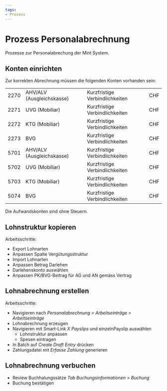 ```yaml
---
tags:
- Prozess
---
```

# Prozess Personalabrechnung
Prozesse zur Personalabrechung der Mint System.

## Konten einrichten

Zur korrekten Abrechnung müssen die folgenden Konten vorhanden sein:

|      |                           |                                |     |
|------|---------------------------|--------------------------------|-----|
| 2270 | AHV/ALV (Ausgleichskasse) | Kurzfristige Verbindlichkeiten | CHF |
| 2271 | UVG (Mobiliar)            | Kurzfristige Verbindlichkeiten | CHF |
| 2272 | KTG (Mobiliar)            | Kurzfristige Verbindlichkeiten | CHF |
| 2273 | BVG                       | Kurzfristige Verbindlichkeiten | CHF |
| 5701 | AHV/ALV (Ausgleichskasse) | Kurzfristige Verbindlichkeiten | CHF |
| 5702 | UVG (Mobiliar)            | Kurzfristige Verbindlichkeiten | CHF |
| 5703 | KTG (Mobiliar)            | Kurzfristige Verbindlichkeiten | CHF |
| 5074 | BVG                       | Kurzfristige Verbindlichkeiten | CHF |

Die Aufwandskonten sind ohne Steuern.

## Lohnstruktur kopieren

Arbeitsschritte:
* Export Lohnarten
* Anpassen Spalte Vergütungsstruktur
* Import Lohnarten
* Anpassen Betrag Darlehen
* Darlehenskonto auswählen
* Anpassen PK/BVG-Beitrag für AG und AN gemäss Vertrag

## Lohnabrechnung erstellen

Arbeitsschritte:
* Navigieren nach *Personalabrechnung  > Arbeitseinträge > Arbeitseinträge*
* Lohnabrechnung erzeugen
* Navigieren mit Smart-Link *X Payslips* und einzelnPayslip auswählen
	* Lohnstruktur anpassen
	* Spesen eintragen
* In Batch auf *Create Draft Entry* drücken
* Zahlungsdatei mit *Erfasse Zahlung* generieren

## Lohnabrechnung verbuchen

* Review Buchhalungssätze *Tab Buchungsinformationen > Buchung*
* Buchung bestätigen
